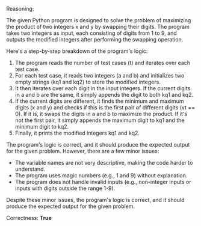 Reasoning:

The given Python program is designed to solve the problem of maximizing the product of two integers x and y by swapping their digits. The program takes two integers as input, each consisting of digits from 1 to 9, and outputs the modified integers after performing the swapping operation.

Here's a step-by-step breakdown of the program's logic:

1. The program reads the number of test cases (t) and iterates over each test case.
2. For each test case, it reads two integers (a and b) and initializes two empty strings (kq1 and kq2) to store the modified integers.
3. It then iterates over each digit in the input integers. If the current digits in a and b are the same, it simply appends the digit to both kq1 and kq2.
4. If the current digits are different, it finds the minimum and maximum digits (x and y) and checks if this is the first pair of different digits (vt == 0). If it is, it swaps the digits in a and b to maximize the product. If it's not the first pair, it simply appends the maximum digit to kq1 and the minimum digit to kq2.
5. Finally, it prints the modified integers kq1 and kq2.

The program's logic is correct, and it should produce the expected output for the given problem. However, there are a few minor issues:

* The variable names are not very descriptive, making the code harder to understand.
* The program uses magic numbers (e.g., 1 and 9) without explanation.
* The program does not handle invalid inputs (e.g., non-integer inputs or inputs with digits outside the range 1-9).

Despite these minor issues, the program's logic is correct, and it should produce the expected output for the given problem.

Correctness: **True**